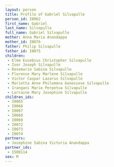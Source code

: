 ```yaml
---
layout: person
title: Profile of Gabriel Silvapulle
person_id: I0062
first_name: Gabriel
last_name: Silvapulle
full_name: Gabriel Silvapulle
mother: Anna Maria Anandappa
mother_id: I0076
father: Philip Silvapulle
father_id: I0075
children:
 - Elmo Eusebius Christopher Silvapulle
 - Ivor Joseph Silvapulle
 - Rosemarie Sabina Silvapulle
 - Florence Mary Marlene Silvapulle
 - Victor Caspar Lazarus Silvapulle
 - Marietta Anne Philomena Genevieve Silvapulle
 - Irangani Marie Perpetua Silvapulle
 - Lorraine Mary Josephine Silvapulle
children_ids:
 - I0065
 - I0066
 - I0067
 - I0068
 - I0069
 - I0072
 - I0073
 - I0074
partners:
 - Josephine Sabina Victoria Anandappa
partner_ids:
 - I500114
sex: M
---
```


